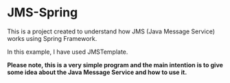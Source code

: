 # JMS-Spring
This is a project created to understand how JMS (Java Message Service) works using Spring Framework.

In this example, I have used JMSTemplate.

**Please note, this is a very simple program and the main intention is to give some idea about the Java Message Service and how to use it.**
